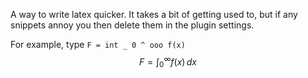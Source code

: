 A way to write latex quicker. It takes a bit of getting used to, but if any snippets annoy you then delete them in the plugin settings.

For example, type `F = int _ 0 ^ ooo f(x)`  $$F = \int _{0}^\infty f(x) \, dx $$

